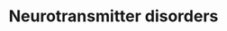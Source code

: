 ---
annotations:
- type: Pathway Ontology
  value: aromatic L-amino acid decarboxylase deficiency pathway
- type: Pathway Ontology
  value: neurotransmitter metabolic pathway
- type: Pathway Ontology
  value: dopamine beta-hydroxylase deficiency pathway
- type: Disease Ontology
  value: dopamine beta-hydroxylase deficiency
- type: Disease Ontology
  value: aromatic L-amino acid decarboxylase deficiency
authors:
- AnneFriesacher
- DeSl
- Egonw
- Khanspers
- IreneHemel
- Mkutmon
- MaintBot
- Eweitz
- Finterly
communities:
- IEM
- RareDiseases
description: Neurotransmitters are chemical messengers which mediate, amplify, or
  modulate synaptic transmissions between neurons, meaning that many are involved
  in primary brain functions such as movement, pain threshold, memory, and so on.
  The are various disorders associated with neurotransmitter dysfunction, which may
  also be caused by defects in the neurotransmitter transporters. This pathway describes
  various defects including deficiencies of tyrosine hydrolyse (TH), aromatic l-amino
  acid decarboxylase (AADC), dopamine Beta-Hydroxylase (DBH), monoamine oxidase A,
  as well as the heredity dopamine transporter syndrome and the brain dopamine-serotonin
  vesicular transporter (VMAT2) disease.   This pathway was inspired by Chapter 31
  (neurotransmitter Disorders) of the book of Blau (ISBN 3642403360 (978-3642403361)).
last-edited: 2021-12-11
organisms:
- Homo sapiens
redirect_from:
- /index.php/Pathway:WP4220
- /instance/WP4220
schema-jsonld:
- '@context': https://schema.org/
  '@id': https://wikipathways.github.io/pathways/WP4220.html
  '@type': Dataset
  creator:
    '@type': Organization
    name: WikiPathways
  description: Neurotransmitters are chemical messengers which mediate, amplify, or
    modulate synaptic transmissions between neurons, meaning that many are involved
    in primary brain functions such as movement, pain threshold, memory, and so on.
    The are various disorders associated with neurotransmitter dysfunction, which
    may also be caused by defects in the neurotransmitter transporters. This pathway
    describes various defects including deficiencies of tyrosine hydrolyse (TH), aromatic
    l-amino acid decarboxylase (AADC), dopamine Beta-Hydroxylase (DBH), monoamine
    oxidase A, as well as the heredity dopamine transporter syndrome and the brain
    dopamine-serotonin vesicular transporter (VMAT2) disease.   This pathway was inspired
    by Chapter 31 (neurotransmitter Disorders) of the book of Blau (ISBN 3642403360
    (978-3642403361)).
  keywords:
  - hydrocylase
  - Serotonin
  - Aromatic L-amino acid
  - Dihydroxyphenylacetic acid
  - Tyrosine 3-mono
  - Norepinephrine
  - Dopamine beta-
  - Metanephrine
  - Vanillactic acid
  - 5-Hydroxytryptophan
  - 5-Hydroxyindoleacetic acid
  - Dopamine
  - L-Tryptophan
  - 3-methoxy-4-hydroxyphenylglycol
  - 3-Methoxytyramine
  - Monoamine oxidase A
  - oxygenase
  - decarboxylase
  - Vanillylmandelic acid
  - Normetanephrine
  - Homovanillic acid
  - L-Tyrosine
  - 3-O-methyldopa
  - Epinephrine
  - L-Dopa
  license: CC0
  name: Neurotransmitter disorders
seo: CreativeWork
title: Neurotransmitter disorders
wpid: WP4220
---